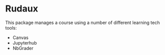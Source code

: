 # Rudaux

This package manages a course using a number of different learning tech tools:
- Canvas 
- Jupyterhub
- NbGrader
